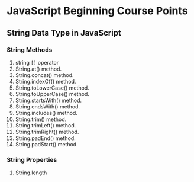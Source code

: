 # JavaScript Beginning Course Points

## String Data Type in JavaScript

### String Methods

1. string `[]` operator
2. String.at() method.
3. String.concat() method.
4. String.indexOf() method.
5. String.toLowerCase() method.
6. String.toUpperCase() method.
7. String.startsWith() method.
8. String.endsWith() method.
9. String.includes() method.
10. String.trim() method.
11. String.trimLeft() method.
12. String.trimRight() method.
13. String.padEnd() method.
14. String.padStart() method.

### String Properties

1. String.length
